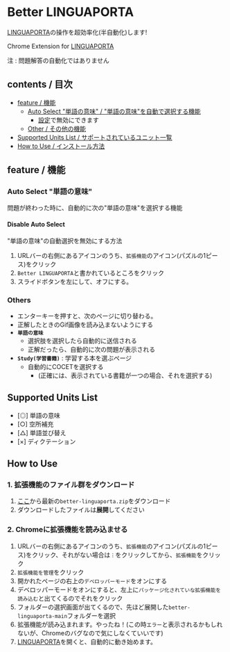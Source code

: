 # Better LINGUAPORTA
[LINGUAPORTA](https://w5.linguaporta.jp/user/seibido/index.php)の操作を超効率化(半自動化)します!

Chrome Extension for [LINGUAPORTA](https://w5.linguaporta.jp/user/seibido/index.php)

注 : 問題解答の自動化ではありません

## contents / 目次
- [feature / 機能](#feature--機能)
    - [Auto Select "単語の意味" / "単語の意味"を自動で選択する機能](#auto-select-単語の意味)
        - [設定](#disable-auto-select)で無効にできます
    - [Other / その他の機能](#others)
- [Supported Units List / サポートされているユニット一覧](#supported-units-list)
- [How to Use / インストール方法](#how-to-use)

## feature / 機能
### Auto Select "単語の意味"
問題が終わった時に、自動的に次の"単語の意味"を選択する機能

#### Disable Auto Select
"単語の意味"の自動選択を無効にする方法
1. URLバーの右側にあるアイコンのうち、`拡張機能`のアイコン(パズルの1ピース)をクリック
1. `Better LINGUAPORTA`と書かれているところをクリック
1. スライドボタンを左にして、オフにする。

### Others
- エンターキーを押すと、次のページに切り替わる。
- 正解したときのGif画像を読み込まないようにする
- **`単語の意味`**
    - 選択肢を選択したら自動的に送信される
    - 正解だったら、自動的に次の問題が表示される
- **`Study(学習書籍)`** : 学習する本を選ぶページ
    - 自動的にCOCETを選択する
        - (正確には、表示されている書籍が一つの場合、それを選択する)

## Supported Units List
- [◎] 単語の意味
- [○] 空所補充
- [△] 単語並び替え
- [×] ディクテーション

## How to Use
### 1. 拡張機能のファイル群をダウンロード
1. [ここ](https://github.com/cykps/better-linguaporta/releases)から最新の`better-linguaporta.zip`をダウンロード
2. ダウンロードしたファイルは**展開**してください

### 2. Chromeに拡張機能を読み込ませる
1. URLバーの右側にあるアイコンのうち、`拡張機能`のアイコン(パズルの1ピース)をクリック、それがない場合は`︙`をクリックしてから、`拡張機能`をクリック
1. `拡張機能を管理`をクリック
1. 開かれたページの右上の`デベロッパーモード`をオンにする
1. デベロッパーモードをオンにすると、左上に`パッケージ化されていな拡張機能を読み込む`と出てくるのでそれをクリック
1. フォルダーの選択画面が出てくるので、先ほど展開した`better-linguaporta-main`フォルダーを選択
1. 拡張機能が読み込まれます。やったね！(この時`エラー`と表示されるかもしれないが、Chromeのバグなので気にしなくていいです)
1. [LINGUAPORTA](https://w5.linguaporta.jp/user/seibido/index.php)を開くと、自動的に動き始めます。